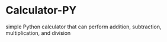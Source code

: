 # Calculator-PY
 simple Python calculator that can perform addition, subtraction, multiplication, and division
